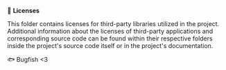 📜 **Licenses**

This folder contains licenses for third-party libraries utilized in the project. Additional information about the licenses of third-party applications and corresponding source code can be found within their respective folders inside the project's source code itself or in the project's documentation.

🐟 Bugfish <3